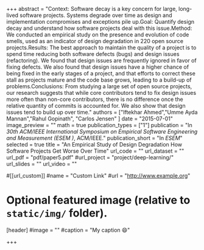 +++
abstract = "Context: Software decay is a key concern for large, long-lived software projects. Systems degrade over time as design and implementation compromises and exceptions pile up.Goal: Quantify design decay and understand how software projects deal with this issue.Method: We conducted an empirical study on the presence and evolution of code smells, used as an indicator of design degradation in 220 open source projects.Results: The best approach to maintain the quality of a project is to spend time reducing both software defects (bugs) and design issues (refactoring). We found that design issues are frequently ignored in favor of fixing defects. We also found that design issues have a higher chance of being fixed in the early stages of a project, and that efforts to correct these stall as projects mature and the code base grows, leading to a build-up of problems.Conclusions: From studying a large set of open source projects, our research suggests that while core contributors tend to fix design issues more often than non-core contributors, there is no difference once the relative quantity of commits is accounted for. We also show that design issues tend to build up over time."
authors = ["Iftekhar Ahmed","Umme Ayda Mannan","Rahul Gopinath", "Carlos Jensen" ]
date = "2015-07-01"
image_preview = ""
math = true
publication_types = ["1"]
publication = "In *30th ACM/IEEE International Symposium on Empirical Software Engineering and Measurement (ESEM )*, ACM/IEEE."
publication_short = "In *ESEM*"
selected = true
title = "An Empirical Study of Design Degradation How Software Projects Get Worse Over Time"
url_code = ""
url_dataset = ""
url_pdf = "pdf/paper5.pdf"
#url_project = "project/deep-learning/"
url_slides = ""
url_video = ""

#[[url_custom]]
#name = "Custom Link"
#url = "http://www.example.org"

# Optional featured image (relative to `static/img/` folder).
[header]
#image = ""
#caption = "My caption :smile:"

+++

